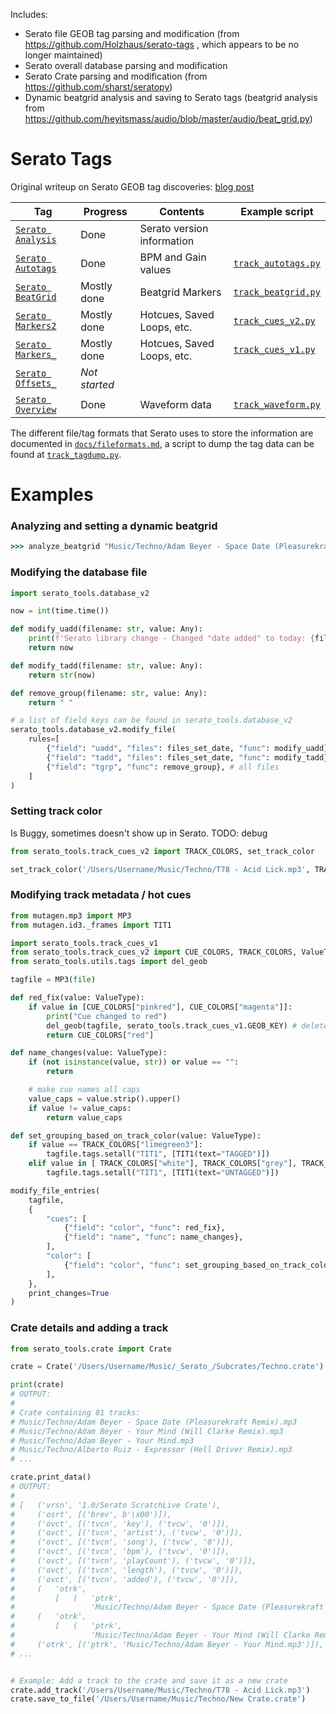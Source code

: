 Includes:
- Serato file GEOB tag parsing and modification (from https://github.com/Holzhaus/serato-tags , which appears to be no longer maintained)
- Serato overall database parsing and modification
- Serato Crate parsing and modification (from https://github.com/sharst/seratopy)
- Dynamic beatgrid analysis and saving to Serato tags (beatgrid analysis from https://github.com/heyitsmass/audio/blob/master/audio/beat_grid.py)

# Serato Tags

Original writeup on Serato GEOB tag discoveries: [blog post](https://homepage.ruhr-uni-bochum.de/jan.holthuis/posts/reversing-seratos-geob-tags)

| Tag                                          | Progress      | Contents                   | Example script                               |
| -------------------------------------------- | ------------- | -------------------------- | -------------------------------------------- |
| [`Serato Analysis`](docs/serato_analysis.md) | Done          | Serato version information |
| [`Serato Autotags`](docs/serato_autotags.md) | Done          | BPM and Gain values        | [`track_autotags.py`](src/track_autotags.py) |
| [`Serato BeatGrid`](docs/serato_beatgrid.md) | Mostly done   | Beatgrid Markers           | [`track_beatgrid.py`](src/track_beatgrid.py) |
| [`Serato Markers2`](docs/serato_markers2.md) | Mostly done   | Hotcues, Saved Loops, etc. | [`track_cues_v2.py`](src/track_cues_v2.py)   |
| [`Serato Markers_`](docs/serato_markers_.md) | Mostly done   | Hotcues, Saved Loops, etc. | [`track_cues_v1.py`](src/track_cues_v1.py)   |
| [`Serato Offsets_`](docs/serato_offsets_.md) | _Not started_ |                            |
| [`Serato Overview`](docs/serato_overview.md) | Done          | Waveform data              | [`track_waveform.py`](src/track_waveform.py) |

The different file/tag formats that Serato uses to store the information are documented in [`docs/fileformats.md`](docs/fileformats.md), a script to dump the tag data can be found at [`track_tagdump.py`](src/track_tagdump.py).

# Examples

### Analyzing and setting a dynamic beatgrid

```cmd
>>> analyze_beatgrid "Music/Techno/Adam Beyer - Space Date (Pleasurekraft Remix).mp3"
```

### Modifying the database file

```python
import serato_tools.database_v2

now = int(time.time())

def modify_uadd(filename: str, value: Any):
    print(f'Serato library change - Changed "date added" to today: {filename}')
    return now

def modify_tadd(filename: str, value: Any):
    return str(now)

def remove_group(filename: str, value: Any):
    return " "

# a list of field keys can be found in serato_tools.database_v2
serato_tools.database_v2.modify_file(
    rules=[
        {"field": "uadd", "files": files_set_date, "func": modify_uadd},
        {"field": "tadd", "files": files_set_date, "func": modify_tadd},
        {"field": "tgrp", "func": remove_group}, # all files
    ]
)
```

### Setting track color

Is Buggy, sometimes doesn't show up in Serato. TODO: debug

```python
from serato_tools.track_cues_v2 import TRACK_COLORS, set_track_color

set_track_color('/Users/Username/Music/Techno/T78 - Acid Lick.mp3', TRACK_COLORS["purple"], print_changes=True)

```

### Modifying track metadata / hot cues

```python
from mutagen.mp3 import MP3
from mutagen.id3._frames import TIT1

import serato_tools.track_cues_v1
from serato_tools.track_cues_v2 import CUE_COLORS, TRACK_COLORS, ValueType, modify_file_entries
from serato_tools.utils.tags import del_geob

tagfile = MP3(file)

def red_fix(value: ValueType):
    if value in [CUE_COLORS["pinkred"], CUE_COLORS["magenta"]]:
        print("Cue changed to red")
        del_geob(tagfile, serato_tools.track_cues_v1.GEOB_KEY) # delete serato_markers, not sure if this field even takes effect in new versions of Serato, we just want serato_markers2
        return CUE_COLORS["red"]

def name_changes(value: ValueType):
    if (not isinstance(value, str)) or value == "":
        return

    # make cue names all caps
    value_caps = value.strip().upper()
    if value != value_caps:
        return value_caps

def set_grouping_based_on_track_color(value: ValueType):
    if value == TRACK_COLORS["limegreen3"]:
        tagfile.tags.setall("TIT1", [TIT1(text="TAGGED")])
    elif value in [ TRACK_COLORS["white"], TRACK_COLORS["grey"], TRACK_COLORS["black"]]:
        tagfile.tags.setall("TIT1", [TIT1(text="UNTAGGED")])

modify_file_entries(
    tagfile,
    {
        "cues": [
            {"field": "color", "func": red_fix},
            {"field": "name", "func": name_changes},
        ],
        "color": [
            {"field": "color", "func": set_grouping_based_on_track_color},
        ],
    },
    print_changes=True
)
```

### Crate details and adding a track

```python
from serato_tools.crate import Crate

crate = Crate('/Users/Username/Music/_Serato_/Subcrates/Techno.crate')

print(crate)
# OUTPUT:
#
# Crate containing 81 tracks:
# Music/Techno/Adam Beyer - Space Date (Pleasurekraft Remix).mp3
# Music/Techno/Adam Beyer - Your Mind (Will Clarke Remix).mp3
# Music/Techno/Adam Beyer - Your Mind.mp3
# Music/Techno/Alberto Ruiz - Expressor (Hell Driver Remix).mp3
# ...

crate.print_data()
# OUTPUT:
#
# [   ('vrsn', '1.0/Serato ScratchLive Crate'),
#     ('osrt', [('brev', b'\x00')]),
#     ('ovct', [('tvcn', 'key'), ('tvcw', '0')]),
#     ('ovct', [('tvcn', 'artist'), ('tvcw', '0')]),
#     ('ovct', [('tvcn', 'song'), ('tvcw', '0')]),
#     ('ovct', [('tvcn', 'bpm'), ('tvcw', '0')]),
#     ('ovct', [('tvcn', 'playCount'), ('tvcw', '0')]),
#     ('ovct', [('tvcn', 'length'), ('tvcw', '0')]),
#     ('ovct', [('tvcn', 'added'), ('tvcw', '0')]),
#     (   'otrk',
#         [   (   'ptrk',
#                 'Music/Techno/Adam Beyer - Space Date (Pleasurekraft Remix).mp3')]),
#     (   'otrk',
#         [   (   'ptrk',
#                 'Music/Techno/Adam Beyer - Your Mind (Will Clarke Remix).mp3')]),
#     ('otrk', [('ptrk', 'Music/Techno/Adam Beyer - Your Mind.mp3')]),
# ...


# Example: Add a track to the crate and save it as a new crate
crate.add_track('/Users/Username/Music/Techno/T78 - Acid Lick.mp3')
crate.save_to_file('/Users/Username/Music/Techno/New Crate.crate')
```
